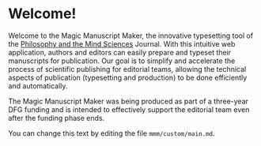 # Welcome!

Welcome to the Magic Manuscript Maker, the innovative typesetting tool of the [Philosophy and the Mind Sciences](https://philosophymindscience.org/) Journal. With this intuitive web application, authors and editors can easily prepare and typeset their manuscripts for publication. Our goal is to simplify and accelerate the process of scientific publishing for editorial teams, allowing the technical aspects of publication (typesetting and production) to be done efficiently and automatically.

The Magic Manuscript Maker was being produced as part of a three-year DFG funding and is intended to effectively support the editorial team even after the funding phase ends.

You can change this text by editing the file `mmm/custom/main.md`.